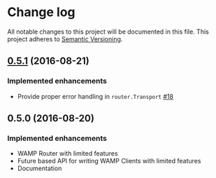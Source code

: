 # Change log
All notable changes to this project will be documented in this file.
This project adheres to [Semantic Versioning](http://semver.org/).


## [0.5.1](https://github.com/angiolep/akka-wamp/compare/v0.5.1...v0.5.0) (2016-08-21)
### Implemented enhancements
- Provide proper error handling in ``router.Transport`` [\#18](https://github.com/angiolep/akka-wamp/issues/18)

## 0.5.0 (2016-08-20)
### Implemented enhancements
- WAMP Router with limited features
- Future based API for writing WAMP Clients with limited features
- Documentation
